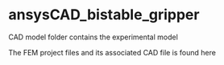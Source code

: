# ansysCAD_bistable_gripper

CAD model folder contains the experimental model 

The FEM project files and its associated CAD file is found here
